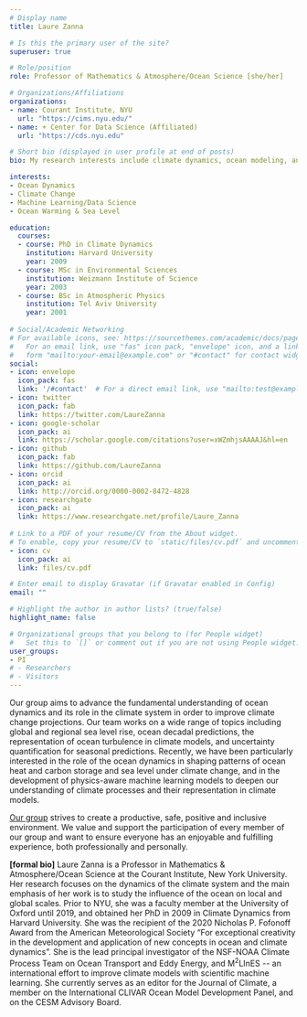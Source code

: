 ```yaml
---
# Display name
title: Laure Zanna

# Is this the primary user of the site?
superuser: true

# Role/position
role: Professor of Mathematics & Atmosphere/Ocean Science [she/her]

# Organizations/Affiliations
organizations:
- name: Courant Institute, NYU
  url: "https://cims.nyu.edu/"
- name: + Center for Data Science (Affiliated)
  url: "https://cds.nyu.edu"

# Short bio (displayed in user profile at end of posts)
bio: My research interests include climate dynamics, ocean modeling, and machine learning.

interests:
- Ocean Dynamics
- Climate Change
- Machine Learning/Data Science
- Ocean Warming & Sea Level 

education:
  courses:
  - course: PhD in Climate Dynamics
    institution: Harvard University
    year: 2009
  - course: MSc in Environmental Sciences
    institution: Weizmann Institute of Science
    year: 2003
  - course: BSc in Atmospheric Physics
    institution: Tel Aviv University
    year: 2001
    
# Social/Academic Networking
# For available icons, see: https://sourcethemes.com/academic/docs/page-builder/#icons
#   For an email link, use "fas" icon pack, "envelope" icon, and a link in the
#   form "mailto:your-email@example.com" or "#contact" for contact widget.
social:
- icon: envelope
  icon_pack: fas
  link: '/#contact'  # For a direct email link, use "mailto:test@example.org".
- icon: twitter
  icon_pack: fab
  link: https://twitter.com/LaureZanna
- icon: google-scholar
  icon_pack: ai
  link: https://scholar.google.com/citations?user=xWZmhjsAAAAJ&hl=en
- icon: github
  icon_pack: fab
  link: https://github.com/LaureZanna
- icon: orcid
  icon_pack: ai
  link: http://orcid.org/0000-0002-8472-4828  
- icon: researchgate
  icon_pack: ai
  link: https://www.researchgate.net/profile/Laure_Zanna   
    
# Link to a PDF of your resume/CV from the About widget.
# To enable, copy your resume/CV to `static/files/cv.pdf` and uncomment the lines below.
- icon: cv
  icon_pack: ai
  link: files/cv.pdf

# Enter email to display Gravatar (if Gravatar enabled in Config)
email: ""

# Highlight the author in author lists? (true/false)
highlight_name: false

# Organizational groups that you belong to (for People widget)
#   Set this to `[]` or comment out if you are not using People widget.
user_groups:
- PI
# - Researchers
# - Visitors
---
```


Our group aims to advance the fundamental understanding of ocean dynamics and its role in the climate system in order to improve climate change projections. Our team works on a wide range of topics including global and regional sea level rise, ocean decadal predictions, the representation of ocean turbulence in climate models, and uncertainty quantification for seasonal predictions. Recently, we have been particularly interested in the role of the ocean dynamics in shaping patterns of ocean heat and carbon storage and sea level under climate change, and in the development of physics-aware machine learning models to deepen our understanding of climate processes and their representation in climate models. 

[Our group](https://www.dropbox.com/s/p61i8pudwba84hw/group-2020.JPG?dl=0) strives to create a productive, safe, positive and inclusive environment. We value and support the participation of every member of our group and want to ensure everyone has an enjoyable and fulfilling experience, both professionally and personally.

**[formal bio]** Laure Zanna is a Professor in Mathematics & Atmosphere/Ocean Science at the Courant Institute, New York University. Her research focuses on the dynamics of the climate system and the main emphasis of her work is to study the influence of the ocean on local and global scales. Prior to NYU, she was a faculty member at the University of Oxford until 2019, and obtained her PhD in 2009 in Climate Dynamics from Harvard University. She was the recipient of the 2020 Nicholas P. Fofonoff Award from the American Meteorological Society “For exceptional creativity in the development and application of new concepts in ocean and climate dynamics”. She is the lead principal investigator of the NSF-NOAA Climate Process Team on Ocean Transport and Eddy Energy, and M<sup>2</sup>LInES -- an international effort to improve climate models with scientific machine learning. She currently serves as an editor for the Journal of Climate, a member on the International CLIVAR Ocean Model Development Panel, and on the CESM Advisory Board.
